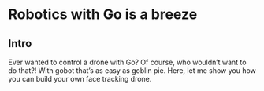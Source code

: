 # Robotics with Go is a breeze

## Intro

Ever wanted to control a drone with Go? Of course, who wouldn’t want to do that?! With gobot that’s as easy as goblin pie. Here, let me show you how you can build your own face tracking drone.
